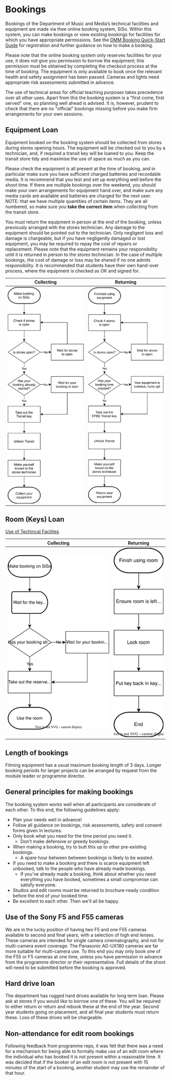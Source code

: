 # Bookings

Bookings of the Department of Music and Media’s technical facilities and equipment are made via thee online booking system, SiSo. Within this system, you can make bookings or view existing bookings for facilities for which you have appropriate permissions. See the [DMM Booking Quick-Start Guide](https://surreyac.sharepoint.com/sites/msteams_36c291/Shared%20Documents/Forms/AllItems.aspx?id=%2Fsites%2Fmsteams%5F36c291%2FShared%20Documents%2FLinked%20guides%2FBooking%20system%2FDMM%20booking%20quickstart%20guide%20v2%2Epdf&parent=%2Fsites%2Fmsteams%5F36c291%2FShared%20Documents%2FLinked%20guides%2FBooking%20system&p=true&ga=1) for registration and further guidance on how to make a booking.

Please note that the online booking system only reserves facilities for your use, it does not give you permission to borrow the equipment; this permission must be obtained by completing the checkout process at the time of booking. The equipment is only available to book once the relevant health and safety assignment has been passed. Cameras and lights need appropriate risk assessments submitted in advance.

The use of technical areas for official teaching purposes takes precedence over all other uses. Apart from this the booking system is a "first come, first served" one, so planning well ahead is advised. It is, however, prudent to check that there are no "official" bookings missing before you make firm arrangements for your own sessions.

## Equipment Loan

Equipment booked on the booking system should be collected from stores during stores opening hours. The equipment will be checked out to you by a technician, and, if required a transit key will be loaned to you. Keep the transit store tidy and maximise the use of space as much as you can.

Please check the equipment is all present at the time of booking, and in particular make sure you have sufficient charged batteries and recordable media. It is recommend that you test and set up everything well before the shoot time. If there are multiple bookings over the weekend, you should make your own arrangements for equipment hand over, and make sure any media cards are available and batteries are charged for the next user. NOTE: that we have multiple quantities of certain items. They are all numbered, so make sure you **take the correct item** when collecting from the transit store.

You must return the equipment in person at the end of the booking, unless previously arranged with the stores technician. Any damage to the equipment should be pointed out to the technician. Only negligent loss and damage is chargeable, but if you have negligently damaged or lost equipment, you may be required to repay the cost of repairs or replacement. Please note that the equipment remains your responsibility until it is returned in person to the stores technician. In the case of multiple bookings, the cost of damage or loss may be shared if no one admits responsibility. It is recommended that students have their own hand-over process, where the equipment is checked as OK and signed for.

| Collecting | Returning |
| :---: | :---: |
| ![Collecting Equipment](equipment-collecting.drawio.svg) | ![Returning Equipment](equipment-returning.drawio.svg) |

## Room (Keys) Loan

[Use of Techincal Facilites](use-of-technical-facilities.md)

| Collecting | Returning |
| :---: | :---: |
| ![Collecting Equipment](room-collecting.drawio.svg) | ![Returning Equipment](room-returning.drawio.svg) |

## Length of bookings

Filming equipment has a usual maximum booking length of 3 days. Longer booking periods for larger projects can be arranged by request from the module leader or programme director.

## General principles for making bookings

The booking system works well when all participants are considerate of each other. To this end, the following guidelines apply:

- Plan your needs well in advance!
- Follow all guidance on bookings, risk assessments, safety and consent forms given in lectures.
- Only book what you need for the time period you need it.
  - Don't make defensive or greedy bookings.
- When making a booking, try to butt this up to other pre-existing bookings.
  - A spare hour between between bookings is likely to be wasted.
- If you need to make a booking and there is scarce equipment left unbooked, talk to the people who have already made bookings.
  - If you've already made a booking, think about whether you need everything you have booked, sometimes a small compromise can satisfy everyone.
- Studios and edit rooms must be returned to brochure-ready condition before the end of your booked time.
- Be excellent to each other. Then we'll all be happy.

## Use of the Sony F5 and F55 cameras

We are in the lucky position of having two F5 and one F55 cameras available to second and final years, with a selection of high end lenses. These cameras are intended for single camera cinematography, and not for multi-camera event coverage. The Panasonic AG-UX180 cameras are far more suitable for multi-camera use. To this end you may only book one of the F55 or F5 cameras at one time, unless you have permission in advance from the programme director or their representative. Full details of the shoot will need to be submitted before the booking is approved.

## Hard drive loan

The department has rugged hard drives available for long term loan. Please ask at stores if you would like to borrow one of these. You will be required to either return or return and rebook these at the end of the year. Second year students going on placement, and all final year students must return these. Loss of these drives will be chargeable.

## Non-attendance for edit room bookings

Following feedback from programme reps, it was felt that there was a need for a mechanism for being able to formally make use of an edit room where the individual who has booked it is not present within a reasonable time. It was decided that if the booker of an edit room is not present with 15 minutes of the start of a booking, another student may use the remainder of that hour.
